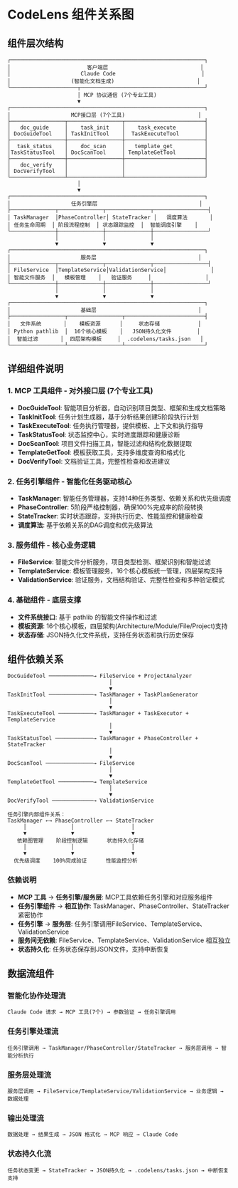 
# CodeLens 组件关系图

## 组件层次结构

```
┌─────────────────────────────────────────────────────────────┐
│                        客户端层                             │
│                      Claude Code                           │
│                   (智能化文档生成)                          │
└─────────────────────┬───────────────────────────────────────┘
                      │ MCP 协议通信 (7个专业工具)
                      ▼
┌─────────────────────────────────────────────────────────────┐
│                   MCP接口层 (7个工具)                       │
├─────────────────┬─────────────────┬─────────────────────────┤
│   doc_guide     │    task_init    │    task_execute         │
│ DocGuideTool    │ TaskInitTool    │  TaskExecuteTool        │
├─────────────────┼─────────────────┼─────────────────────────┤
│  task_status    │    doc_scan     │   template_get          │
│TaskStatusTool   │ DocScanTool     │ TemplateGetTool         │
├─────────────────┼─────────────────┼─────────────────────────┤
│   doc_verify    │                 │                         │
│ DocVerifyTool   │                 │                         │
└─────────────────┴─────────────────┴─────────────────────────┘
                      │
                      ▼
┌─────────────────────────────────────────────────────────────┐
│                   任务引擎层                                │
├──────────────┬──────────────┬──────────────┬─────────────────┤
│ TaskManager  │PhaseController│ StateTracker │   调度算法       │
│ 任务生命周期  │ 阶段流程控制  │ 状态跟踪监控  │  智能调度引擎    │
└──────────────┼──────────────┼──────────────┼─────────────────┘
               │              │              │
               ▼              ▼              ▼
┌─────────────────────────────────────────────────────────────┐
│                      服务层                                │
├──────────────┬──────────────┬──────────────┬─────────────────┤
│ FileService  │TemplateService│ValidationService│              │
│ 智能文件服务  │   模板管理    │   验证服务     │                 │
└──────────────┼──────────────┼──────────────┼─────────────────┘
               │              │              │
               ▼              ▼              ▼
┌─────────────────────────────────────────────────────────────┐
│                      基础层                                │
├─────────────────┬─────────────────┬─────────────────────────┤
│   文件系统       │    模板资源      │     状态存储            │
│ Python pathlib  │  16个核心模板    │   JSON持久化文件        │
│  智能过滤       │  四层架构模板     │  .codelens/tasks.json   │
└─────────────────┴─────────────────┴─────────────────────────┘
```

## 详细组件说明

### 1. **MCP 工具组件** - 对外接口层 (7个专业工具)
- **DocGuideTool**: 智能项目分析器，自动识别项目类型、框架和生成文档策略
- **TaskInitTool**: 任务计划生成器，基于分析结果创建5阶段执行计划
- **TaskExecuteTool**: 任务执行管理器，提供模板、上下文和执行指导
- **TaskStatusTool**: 状态监控中心，实时进度跟踪和健康诊断
- **DocScanTool**: 项目文件扫描工具，智能过滤和结构化数据提取
- **TemplateGetTool**: 模板获取工具，支持多维度查询和格式化
- **DocVerifyTool**: 文档验证工具，完整性检查和改进建议

### 2. **任务引擎组件** - 智能化任务驱动核心
- **TaskManager**: 智能任务管理器，支持14种任务类型、依赖关系和优先级调度
- **PhaseController**: 5阶段严格控制器，确保100%完成率的阶段转换
- **StateTracker**: 实时状态跟踪，支持执行历史、性能监控和健康检查
- **调度算法**: 基于依赖关系的DAG调度和优先级算法

### 3. **服务组件** - 核心业务逻辑
- **FileService**: 智能文件分析服务，项目类型检测、框架识别和智能过滤
- **TemplateService**: 模板管理服务，16个核心模板统一管理，四层架构支持
- **ValidationService**: 验证服务，文档结构验证、完整性检查和多种验证模式

### 4. **基础组件** - 底层支撑
- **文件系统接口**: 基于 pathlib 的智能文件操作和过滤
- **模板资源**: 16个核心模板，四层架构(Architecture/Module/File/Project)支持
- **状态存储**: JSON持久化文件系统，支持任务状态和执行历史保存

## 组件依赖关系

```
DocGuideTool ──────────────→ FileService + ProjectAnalyzer
                                │
                                ▼
TaskInitTool ──────────────→ TaskManager + TaskPlanGenerator
                                │
                                ▼
TaskExecuteTool ───────────→ TaskManager + TaskExecutor + TemplateService
                                │
                                ▼
TaskStatusTool ────────────→ TaskManager + PhaseController + StateTracker
                                │
                                ▼
DocScanTool ───────────────→ FileService
                                │
                                ▼
TemplateGetTool ───────────→ TemplateService
                                │
                                ▼
DocVerifyTool ─────────────→ ValidationService

任务引擎内部组件关系：
TaskManager ←→ PhaseController ←→ StateTracker
     │              │                  │
     ▼              ▼                  ▼
   依赖图管理    阶段控制逻辑      状态持久化存储
     │              │                  │
     ▼              ▼                  ▼
  优先级调度    100%完成验证      性能监控分析
```

### 依赖说明
- **MCP 工具** → **任务引擎/服务层**: MCP工具依赖任务引擎和对应服务组件
- **任务引擎组件** → **相互协作**: TaskManager、PhaseController、StateTracker紧密协作
- **任务引擎** → **服务层**: 任务引擎调用FileService、TemplateService、ValidationService
- **服务间无依赖**: FileService、TemplateService、ValidationService 相互独立
- **状态持久化**: 任务状态保存到JSON文件，支持中断恢复

## 数据流组件

### 智能化协作处理流
```
Claude Code 请求 → MCP 工具(7个) → 参数验证 → 任务引擎调用
```

### 任务引擎处理流  
```
任务引擎调用 → TaskManager/PhaseController/StateTracker → 服务层调用 → 智能分析执行
```

### 服务层处理流
```
服务层调用 → FileService/TemplateService/ValidationService → 业务逻辑 → 数据处理
```

### 输出处理流
```
数据处理 → 结果生成 → JSON 格式化 → MCP 响应 → Claude Code
```

### 状态持久化流
```
任务状态变更 → StateTracker → JSON持久化 → .codelens/tasks.json → 中断恢复支持
```
